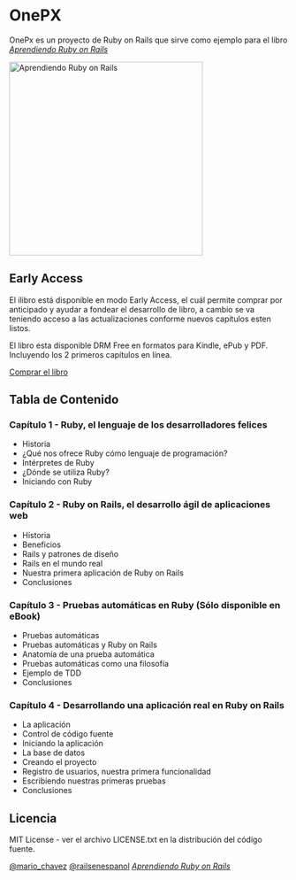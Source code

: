 # OnePX

OnePx es un proyecto de Ruby on Rails que sirve como ejemplo para el
libro [*Aprendiendo Ruby on Rails*](http://www.railsenespanol.co)

<img
src="https://cloud.githubusercontent.com/assets/59967/11045989/3e8278a4-86f0-11e5-924e-6d0f1981ebad.jpg" align="center" width="350" alt="Aprendiendo Ruby on Rails" >

## Early Access
El ilibro está disponible en modo Early Access, el cuál permite
comprar por anticipado y ayudar a fondear el desarrollo de libro,
a cambio se va teniendo acceso a las actualizaciones conforme nuevos capítulos
esten listos.

El libro esta disponible DRM Free en formatos para Kindle, ePub y PDF.
Incluyendo los 2 primeros capítulos en línea.

[Comprar el libro](http://bit.ly/railsenespanol)

## Tabla de Contenido

### Capítulo 1 - Ruby, el lenguaje de los desarrolladores felices
- Historia
- ¿Qué nos ofrece Ruby cómo lenguaje de programación?
- Intérpretes de Ruby
- ¿Dónde se utiliza Ruby?
- Iniciando con Ruby

### Capítulo 2 - Ruby on Rails, el desarrollo ágil de aplicaciones web
- Historia
- Beneficios
- Rails y patrones de diseño
- Rails en el mundo real
- Nuestra primera aplicación de Ruby on Rails
- Conclusiones

### Capítulo 3 - Pruebas automáticas en Ruby (Sólo disponible en eBook)
- Pruebas automáticas
- Pruebas automáticas y Ruby on Rails
- Anatomía de una prueba automática
- Pruebas automáticas como una filosofía
- Ejemplo de TDD
- Conclusiones

### Capítulo 4 - Desarrollando una aplicación real en Ruby on Rails
- La aplicación
- Control de código fuente
- Iniciando la aplicación
- La base de datos
- Creando el proyecto
- Registro de usuarios, nuestra primera funcionalidad
- Escribiendo nuestras primeras pruebas
- Conclusiones

## Licencia

MIT License - ver el archivo LICENSE.txt en la distribución del código fuente.

[@mario_chavez](http://twitter.com/mario_chavez)
[@railsenespanol](http://twitter.com/railsenespanol)
[*Aprendiendo Ruby on Rails*](http://www.railsenespanol.co)
